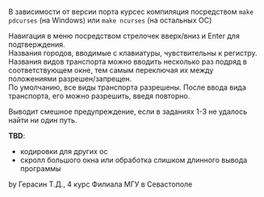 В зависимости от версии порта курсес компиляция посредством `make pdcurses` (на Windows) или `make ncurses` (на остальных ОС)

Навигация в меню посредством стрелочек вверх/вниз и Enter для подтверждения.\
Названия городов, вводимые с клавиатуры, чувствительны к регистру.\
Названия видов транспорта можно вводить несколько раз подряд в соответствующем окне, тем самым переключая их между положениями разрешен/запрещен.\
По умолчанию, все виды транспорта разрешены. После ввода вида транспорта, его можно разрешить, введя повторно.

Выводит смешное предупреждение, если в заданиях 1-3 не удалось найти ни один путь.

**TBD**: 
- кодировки для других ос
- скролл большого окна или обработка слишком длинного вывода программы

by Герасин Т.Д., 4 курс Филиала МГУ в Севастополе
